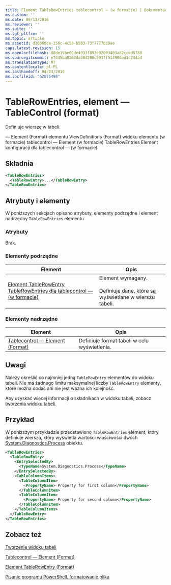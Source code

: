 ```yaml
---
title: Element TableRowEntries tablecontrol — (w formacie) | Dokumentacja firmy Microsoft
ms.custom: ''
ms.date: 09/13/2016
ms.reviewer: ''
ms.suite: ''
ms.tgt_pltfrm: ''
ms.topic: article
ms.assetid: d10b68ca-256c-4c58-b503-73f7777b39ae
caps.latest.revision: 15
ms.openlocfilehash: 88de19be02de4933f892e02093403a82ccdd5788
ms.sourcegitcommit: e7445ba8203da304286c591ff513900ad1c244a4
ms.translationtype: MT
ms.contentlocale: pl-PL
ms.lasthandoff: 04/23/2019
ms.locfileid: "62075498"
---
```

# <a name="tablerowentries-element-for-tablecontrol-format"></a>TableRowEntries, element — TableControl (format)

Definiuje wiersze w tabeli.

— Element (Format) elementu ViewDefinitions (Format) widoku elementu (w formacie) tablecontrol — Element (w formacie) TableRowEntries Element konfiguracji dla tablecontrol — (w formacie)

## <a name="syntax"></a>Składnia

```xml
<TableRowEntries>
  <TableRowEntry>...</TableRowEntry>
</TableRowEntries>
```

## <a name="attributes-and-elements"></a>Atrybuty i elementy

W poniższych sekcjach opisano atrybuty, elementy podrzędne i element nadrzędny `TableRowEntries` elementu.

### <a name="attributes"></a>Atrybuty

Brak.

### <a name="child-elements"></a>Elementy podrzędne

|Element|Opis|
|-------------|-----------------|
|[Element TableRowEntry TableRowEntries dla tablecontrol — (w formacie)](./tablerowentry-element-for-tablerowentries-for-tablecontrol-format.md)|Element wymagany.<br /><br /> Definiuje dane, które są wyświetlane w wierszu tabeli.|

### <a name="parent-elements"></a>Elementy nadrzędne

|Element|Opis|
|-------------|-----------------|
|[Tablecontrol — Element (Format)](./tablecontrol-element-format.md)|Definiuje format tabeli w celu wyświetlenia.|

## <a name="remarks"></a>Uwagi

Należy określić co najmniej jedną `TableRowEntry` elementów do widoku tabeli. Nie ma żadnego limitu maksymalnej liczby `TableRowEntry` elementy, które można dodać ani nie jest ważna ich kolejność.

Aby uzyskać więcej informacji o składnikach w widoku tabeli, zobacz [tworzenia widoku tabeli](./creating-a-table-view.md).

## <a name="example"></a>Przykład

W poniższym przykładzie przedstawiono `TableRowEntries` element, który definiuje wiersza, który wyświetla wartości właściwości dwóch [System.Diagnostics.Process](/dotnet/api/System.Diagnostics.Process) obiektu.

```xml
<TableRowEntries>
  <TableRowEntry>
    <EntrySelectedBy>
      <TypeName>System.Diagnostics.Process</TypeName>
    </EntrySelectedBy>
    <TableColumnItems>
      <TableColumnItem>
        <PropertyName> Property for first column</PropertyName>
      </TableColumnItem>
      <TableColumnItem>
        <PropertyName> Property for second column</PropertyName>
      </TableColumnItem>
    </TableColumnItems>
  </TableRowEntry>
</TableRowEntries>

```

## <a name="see-also"></a>Zobacz też

[Tworzenie widoku tabeli](./creating-a-table-view.md)

[Tablecontrol — Element (Format)](./tablecontrol-element-format.md)

[Element TableRowEntry (Format)](./tablerowentry-element-for-tablerowentries-for-tablecontrol-format.md)

[Pisanie programu PowerShell, formatowanie pliku](./writing-a-powershell-formatting-file.md)
